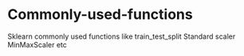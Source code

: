 # Commonly-used-functions
Sklearn commonly used functions
like train_test_split
Standard scaler
MinMaxScaler etc

